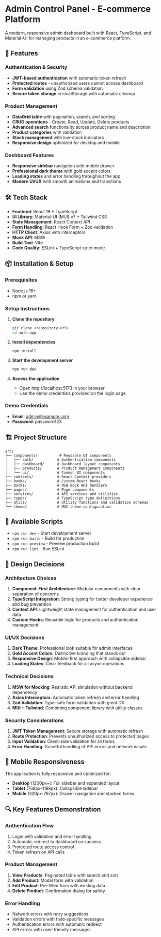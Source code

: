 # Admin Control Panel - E-commerce Platform

A modern, responsive admin dashboard built with React, TypeScript, and Material-UI for managing products in an e-commerce platform.

## 🚀 Features

### Authentication & Security
- **JWT-based authentication** with automatic token refresh
- **Protected routes** - unauthorized users cannot access dashboard
- **Form validation** using Zod schema validation
- **Secure token storage** in localStorage with automatic cleanup

### Product Management
- **DataGrid table** with pagination, search, and sorting
- **CRUD operations** - Create, Read, Update, Delete products
- **Advanced search** functionality across product name and description
- **Product categories** with validation
- **Stock management** with low-stock indicators
- **Responsive design** optimized for desktop and mobile

### Dashboard Features
- **Responsive sidebar** navigation with mobile drawer
- **Professional dark theme** with gold accent colors
- **Loading states** and error handling throughout the app
- **Modern UI/UX** with smooth animations and transitions

## 🛠 Tech Stack

- **Frontend**: React 19 + TypeScript
- **UI Library**: Material-UI (MUI) v7 + Tailwind CSS
- **State Management**: React Context API
- **Form Handling**: React Hook Form + Zod validation
- **HTTP Client**: Axios with interceptors
- **Mock API**: MSW
- **Build Tool**: Vite
- **Code Quality**: ESLint + TypeScript strict mode

## 📦 Installation & Setup

### Prerequisites
- Node.js 16+ 
- npm or yarn

### Setup Instructions

1. **Clone the repository**
   ```bash
   git clone <repository-url>
   cd auth-app
   ```

2. **Install dependencies**
   ```bash
   npm install
   ```

3. **Start the development server**
   ```bash
   npm run dev
   ```

4. **Access the application**
   - Open http://localhost:5173 in your browser
   - Use the demo credentials provided on the login page

### Demo Credentials
- **Email**: admin@example.com
- **Password**: password123

## 🏗 Project Structure

```
src/
├── components/          # Reusable UI components
│   ├── auth/           # Authentication components
│   ├── dashboard/      # Dashboard layout components
│   ├── products/       # Product management components
│   └── ui/             # Common UI components
├── contexts/           # React Context providers
├── hooks/              # Custom React hooks
├── mocks/              # MSW mock API handlers
├── pages/              # Page components
├── services/           # API services and utilities
├── types/              # TypeScript type definitions
├── utils/              # Utility functions and validation schemas
└── theme/              # MUI theme configuration
```

## 🔧 Available Scripts

- `npm run dev` - Start development server
- `npm run build` - Build for production
- `npm run preview` - Preview production build
- `npm run lint` - Run ESLint

## 🎨 Design Decisions

### Architecture Choices

1. **Component-First Architecture**: Modular components with clear separation of concerns
2. **TypeScript Integration**: Strong typing for better developer experience and bug prevention
3. **Context API**: Lightweight state management for authentication and user data
4. **Custom Hooks**: Reusable logic for products and authentication management

### UI/UX Decisions

1. **Dark Theme**: Professional look suitable for admin interfaces
2. **Gold Accent Colors**: Distinctive branding that stands out
3. **Responsive Design**: Mobile-first approach with collapsible sidebar
4. **Loading States**: Clear feedback for all async operations

### Technical Decisions

1. **MSW for Mocking**: Realistic API simulation without backend dependency
2. **Axios Interceptors**: Automatic token refresh and error handling
3. **Zod Validation**: Type-safe form validation with great DX
4. **MUI + Tailwind**: Combining component library with utility classes

### Security Considerations

1. **JWT Token Management**: Secure storage with automatic refresh
2. **Route Protection**: Prevents unauthorized access to protected pages
3. **Input Validation**: Client-side validation for all forms
4. **Error Handling**: Graceful handling of API errors and network issues

## 📱 Mobile Responsiveness

The application is fully responsive and optimized for:
- **Desktop** (1200px+): Full sidebar and expanded layout
- **Tablet** (768px-1199px): Collapsible sidebar
- **Mobile** (320px-767px): Drawer navigation and stacked forms

## 🔍 Key Features Demonstration

### Authentication Flow
1. Login with validation and error handling
2. Automatic redirect to dashboard on success
3. Protected route access control
4. Token refresh on API calls

### Product Management
1. **View Products**: Paginated table with search and sort
2. **Add Product**: Modal form with validation
3. **Edit Product**: Pre-filled form with existing data
4. **Delete Product**: Confirmation dialog for safety

### Error Handling
- Network errors with retry suggestions
- Validation errors with field-specific messages
- Authentication errors with automatic redirect
- API errors with user-friendly messages
